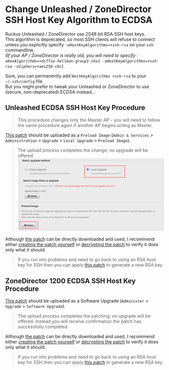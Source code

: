 # Change Unleashed / ZoneDirector SSH Host Key Algorithm to ECDSA

Ruckus Unleashed / ZoneDirector use 2048 bit RSA SSH host keys.  
This algorithm is deprecated, so most SSH clients will refuse to connect unless you explicitly specify `-oHostKeyAlgorithms=+ssh-rsa` on your `ssh` commandline.  
_(If your AP / ZoneDirector is really old, you will need to specify `-oKexAlgorithms=+diffie-hellman-group1-sha1 -oHostKeyAlgorithms=+ssh-rsa -oCiphers=+aes256-cbc`)._

Sure, you can permanently add `HostKeyAlgorithms +ssh-rsa` to your `~/.ssh/config` file.  
But you might prefer to tweak your Unleashed or ZoneDirector to use (secure, non-deprecated) ECDSA instead...

## Unleashed ECDSA SSH Host Key Procedure
> This procedure changes only the Master AP - you will need to follow the same procedure again if another AP begins acting as Master.  

[This patch](../images/unleashed.ecdsa.patch.dbg) should be uploaded as a `Preload Image` (`Admin & Services` > `Administration` > `Upgrade` > `Local Upgrade` > `Preload Image`).  
> The upload process completes the change; no upgrade will be offered.  
> ![](../images/Unleashed_Root_Shell.png)  

Although [the patch](../images/unleashed.ecdsa.patch.dbg) can be directly downloaded and used, I recommend either [creating the patch yourself](../Scripts/create_unleashed_ecdsa_patch.sh) or [decrypting the patch](DecryptRuckusBackups.md) to verify it does only what it should.

> If you run into problems and need to go back to using an RSA host key for SSH then you can apply [this patch](../images/unleashed.restore_rsa.patch.dbg) to generate a new RSA key.

## ZoneDirector 1200 ECDSA SSH Host Key Procedure

[This patch](../images/zd1200.ecdsa.patch.img) should be uploaded as a Software Upgrade (`Administer` > `Upgrade` > `Software Upgrade`).  
> The upload process completes the patching; no upgrade will be offered. Instead you will receive confirmation the patch has successfully completed.  

Although [the patch](../images/zd1200.ecdsa.patch.img) can be directly downloaded and used, I recommend either [creating the patch yourself](../Scripts/create_zd1200_ecdsa_patch.sh) or [decrypting the patch](DecryptRuckusBackups.md) to verify it does only what it should.

> If you run into problems and need to go back to using an RSA host key for SSH then you can apply [this patch](../images/zd1200.restore_rsa.patch.img) to generate a new RSA key.
